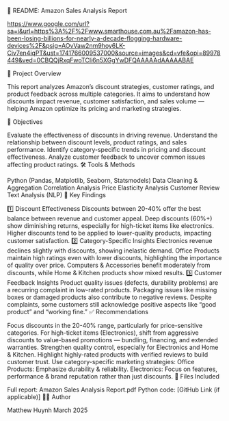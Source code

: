
📄 README: Amazon Sales Analysis Report

https://www.google.com/url?sa=i&url=https%3A%2F%2Fwww.smarthouse.com.au%2Famazon-has-been-losing-billions-for-nearly-a-decade-flogging-hardware-devices%2F&psig=AOvVaw2nm9hoy6LK-Civ7en4iqPT&ust=1741766009537000&source=images&cd=vfe&opi=89978449&ved=0CBQQjRxqFwoTCIi6n5XGgYwDFQAAAAAdAAAAABAE

📌 Project Overview

This report analyzes Amazon’s discount strategies, customer ratings, and product feedback across multiple categories. It aims to understand how discounts impact revenue, customer satisfaction, and sales volume — helping Amazon optimize its pricing and marketing strategies.

🎯 Objectives

Evaluate the effectiveness of discounts in driving revenue.
Understand the relationship between discount levels, product ratings, and sales performance.
Identify category-specific trends in pricing and discount effectiveness.
Analyze customer feedback to uncover common issues affecting product ratings.
🛠️ Tools & Methods

Python (Pandas, Matplotlib, Seaborn, Statsmodels)
Data Cleaning & Aggregation
Correlation Analysis
Price Elasticity Analysis
Customer Review Text Analysis (NLP)
🔑 Key Findings

1️⃣ Discount Effectiveness
Discounts between 20-40% offer the best balance between revenue and customer appeal.
Deep discounts (60%+) show diminishing returns, especially for high-ticket items like electronics.
Higher discounts tend to be applied to lower-quality products, impacting customer satisfaction.
2️⃣ Category-Specific Insights
Electronics revenue declines slightly with discounts, showing inelastic demand.
Office Products maintain high ratings even with lower discounts, highlighting the importance of quality over price.
Computers & Accessories benefit moderately from discounts, while Home & Kitchen products show mixed results.
3️⃣ Customer Feedback Insights
Product quality issues (defects, durability problems) are a recurring complaint in low-rated products.
Packaging issues like missing boxes or damaged products also contribute to negative reviews.
Despite complaints, some customers still acknowledge positive aspects like “good product” and “working fine.”
✅ Recommendations

Focus discounts in the 20-40% range, particularly for price-sensitive categories.
For high-ticket items (Electronics), shift from aggressive discounts to value-based promotions — bundling, financing, and extended warranties.
Strengthen quality control, especially for Electronics and Home & Kitchen.
Highlight highly-rated products with verified reviews to build customer trust.
Use category-specific marketing strategies:
Office Products: Emphasize durability & reliability.
Electronics: Focus on features, performance & brand reputation rather than just discounts.
📂 Files Included

Full report: Amazon Sales Analysis Report.pdf
Python code: [GitHub Link (if applicable)]
👨‍💻 Author

Matthew Huynh
March 2025
